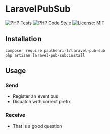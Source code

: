 # LaravelPubSub

[![PHP Tests](https://github.com/paulhenri-l/laravel-pub-sub/actions/workflows/php-tests.yml/badge.svg)](https://github.com/paulhenri-l/laravel-pub-sub/actions/workflows/php-tests.yml)
[![PHP Code Style](https://github.com/paulhenri-l/laravel-pub-sub/actions/workflows/php-code-style.yml/badge.svg)](https://github.com/paulhenri-l/laravel-pub-sub/actions/workflows/php-code-style.yml)
[![License: MIT](https://img.shields.io/badge/License-MIT-blue.svg)](LICENSE)

## Installation

```
composer require paulhenri-l/laravel-pub-sub
php artisan laravel-pub-sub:install
```

## Usage

### Send

- Register an event bus
- Dispatch with correct prefix

### Receive

- That is a good question
